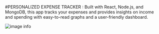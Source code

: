 #PERSONALIZED EXPENSE TRACKER : Built with React, Node.js, and MongoDB, this app tracks your expenses and provides insights on income and spending with easy-to-read graphs and a user-friendly dashboard.


![image info](images/image.png)
